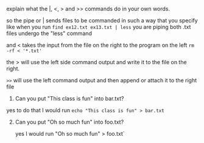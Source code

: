 explain what the |, <, > and >> commands do in your own words.

so the pipe or | sends files to be commanded in such a way that you specify
like when you run `find ex12.txt ex13.txt | less` you are piping both .txt files undergo the "less" command

and < takes the input from the file on the right to the program on the left
`rm -rf < '*.txt'` 

the > will use the left side command output and write it to the file on the right.


`>>` will use the left command output and then append or attach it to the right file


1) Can you put "This class is fun" into bar.txt?

yes to do that I would run `echo "This class is fun" > bar.txt`

2) Can you put "Oh so much fun" into foo.txt?

    yes I would run "Oh so much fun" > foo.txt`


